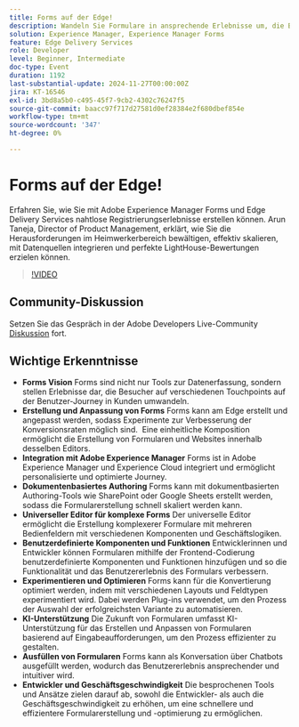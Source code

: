 ```yaml
---
title: Forms auf der Edge!
description: Wandeln Sie Formulare in ansprechende Erlebnisse um, die Besucher mithilfe von Edge-Anpassungen, der Integration mit Adobe Experience Manager, der dokumentbasierten Inhaltserstellung und KI-Unterstützung in Kunden verwandeln, während Sie die Funktionalität mit benutzerdefinierten Komponenten verbessern und durch Experimente optimieren.
solution: Experience Manager, Experience Manager Forms
feature: Edge Delivery Services
role: Developer
level: Beginner, Intermediate
doc-type: Event
duration: 1192
last-substantial-update: 2024-11-27T00:00:00Z
jira: KT-16546
exl-id: 3bd8a5b0-c495-45f7-9cb2-4302c76247f5
source-git-commit: baacc97f717d27581d0ef28384e2f680dbef854e
workflow-type: tm+mt
source-wordcount: '347'
ht-degree: 0%

---
```


# Forms auf der Edge!

Erfahren Sie, wie Sie mit Adobe Experience Manager Forms und Edge Delivery Services nahtlose Registrierungserlebnisse erstellen können. Arun Taneja, Director of Product Management, erklärt, wie Sie die Herausforderungen im Heimwerkerbereich bewältigen, effektiv skalieren, mit Datenquellen integrieren und perfekte LightHouse-Bewertungen erzielen können.

>[!VIDEO](https://video.tv.adobe.com/v/3439704/?learn=on&enablevpops)

## Community-Diskussion

Setzen Sie das Gespräch in der Adobe Developers Live-Community [Diskussion](https://adobe.ly/3Ywf7Vm) fort.

## Wichtige Erkenntnisse

* **Forms Vision** Forms sind nicht nur Tools zur Datenerfassung, sondern stellen Erlebnisse dar, die Besucher auf verschiedenen Touchpoints auf der Benutzer-Journey in Kunden umwandeln.
* **Erstellung und Anpassung von Forms** Forms kann am Edge erstellt und angepasst werden, sodass Experimente zur Verbesserung der Konversionsraten möglich sind. &#x200B; Eine einheitliche Komposition ermöglicht die Erstellung von Formularen und Websites innerhalb desselben Editors. &#x200B;
* **Integration mit Adobe Experience Manager** Forms ist in Adobe Experience Manager und Experience Cloud integriert und ermöglicht personalisierte und optimierte Journey.
* **Dokumentenbasiertes Authoring** Forms kann mit dokumentbasierten Authoring-Tools wie SharePoint oder Google Sheets erstellt werden, sodass die Formularerstellung schnell skaliert werden kann. &#x200B;
* **Universeller Editor für komplexe Forms** Der universelle Editor ermöglicht die Erstellung komplexerer Formulare mit mehreren Bedienfeldern mit verschiedenen Komponenten und Geschäftslogiken. &#x200B;
* **Benutzerdefinierte Komponenten und Funktionen** Entwicklerinnen und Entwickler können Formularen mithilfe der Frontend-Codierung benutzerdefinierte Komponenten und Funktionen hinzufügen und so die Funktionalität und das Benutzererlebnis des Formulars verbessern. &#x200B;
* **Experimentieren und Optimieren** Forms kann für die Konvertierung optimiert werden, indem mit verschiedenen Layouts und Feldtypen experimentiert wird. Dabei werden Plug-ins verwendet, um den Prozess der Auswahl der erfolgreichsten Variante zu automatisieren.
* **KI-Unterstützung** Die Zukunft von Formularen umfasst KI-Unterstützung für das Erstellen und Anpassen von Formularen basierend auf Eingabeaufforderungen, um den Prozess effizienter zu gestalten. &#x200B;
* **Ausfüllen von Formularen** Forms kann als Konversation über Chatbots ausgefüllt werden, wodurch das Benutzererlebnis ansprechender und intuitiver wird. &#x200B;
* **Entwickler und Geschäftsgeschwindigkeit** Die besprochenen Tools und Ansätze zielen darauf ab, sowohl die Entwickler- als auch die Geschäftsgeschwindigkeit zu erhöhen, um eine schnellere und effizientere Formularerstellung und -optimierung zu ermöglichen.
